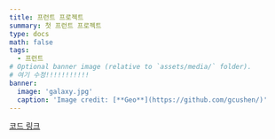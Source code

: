 ```yaml
---
title: 프런트 프로젝트
summary: 첫 프런트 프로젝트
type: docs
math: false
tags:
  - 프런트
# Optional banner image (relative to `assets/media/` folder).
# 여기 수정!!!!!!!!!!!
banner:
  image: 'galaxy.jpg'
  caption: 'Image credit: [**Geo**](https://github.com/gcushen/)'
---
```


[코드 링크](https://github.com/Coti00/linux_project)